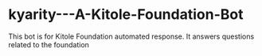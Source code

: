 # kyarity---A-Kitole-Foundation-Bot
This bot is for Kitole Foundation automated response. It answers questions related to the foundation

